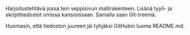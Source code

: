 Harjoitustehtävä jossa tein veppisivun mallirakenteen. Lisänä tyyli- ja skriptitiedostot omissa kansioissaan. Samalla saan Git-treeniä.

Huomasin, että tiedoston juureen jäi tyhjäksi GitHubin luoma README.md. 
